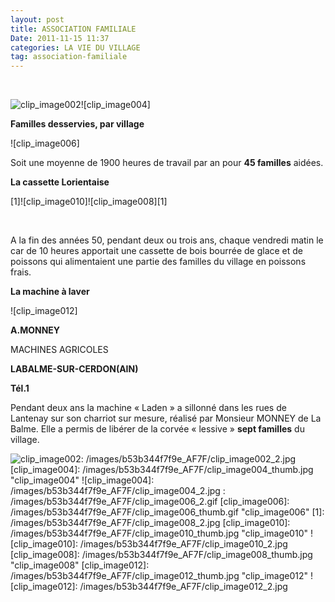 ```yaml
---
layout: post
title: ASSOCIATION FAMILIALE
Date: 2011-11-15 11:37
categories: LA VIE DU VILLAGE
tag: association-familiale
---
```

 

![clip_image002]![clip_image004]

**Familles desservies, par village**

![clip_image006]

Soit une moyenne de 1900 heures de travail par an pour **45 familles**
aidées.

**La cassette Lorientaise**

[1]![clip_image010]![clip_image008][1]

 

A la fin des années 50, pendant deux ou trois ans, chaque vendredi matin
le car de 10 heures apportait une cassette de bois bourrée de glace et
de poissons qui alimentaient une partie des familles du village en
poissons frais.

**La machine à laver**

![clip_image012]

**A.MONNEY**

MACHINES AGRICOLES

**LABALME-SUR-CERDON(AIN)**

**Tél.1**

Pendant deux ans la machine « Laden » a sillonné dans les rues de
Lantenay sur son charriot sur mesure, réalisé par Monsieur MONNEY de La
Balme. Elle a permis de libérer de la corvée « lessive » **sept
familles** du village.

  [clip_image002]: /images/b53b344f7f9e_AF7F/clip_image002_thumb.jpg
    "clip_image002"
  ![clip_image002]: /images/b53b344f7f9e_AF7F/clip_image002_2.jpg
  [clip_image004]: /images/b53b344f7f9e_AF7F/clip_image004_thumb.jpg
    "clip_image004"
  ![clip_image004]: /images/b53b344f7f9e_AF7F/clip_image004_2.jpg
  : /images/b53b344f7f9e_AF7F/clip_image006_2.gif
  [clip_image006]: /images/b53b344f7f9e_AF7F/clip_image006_thumb.gif
    "clip_image006"
  [1]: /images/b53b344f7f9e_AF7F/clip_image008_2.jpg
  [clip_image010]: /images/b53b344f7f9e_AF7F/clip_image010_thumb.jpg
    "clip_image010"
  ![clip_image010]: /images/b53b344f7f9e_AF7F/clip_image010_2.jpg
  [clip_image008]: /images/b53b344f7f9e_AF7F/clip_image008_thumb.jpg
    "clip_image008"
  [clip_image012]: /images/b53b344f7f9e_AF7F/clip_image012_thumb.jpg
    "clip_image012"
  ![clip_image012]: /images/b53b344f7f9e_AF7F/clip_image012_2.jpg
